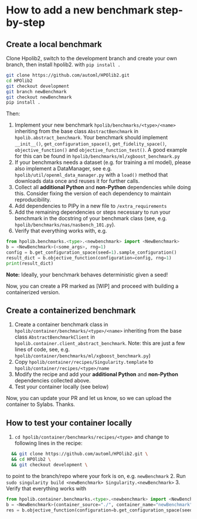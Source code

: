 # How to add a new benchmark step-by-step

## Create a local benchmark

Clone Hpolib2, switch to the development branch and create your own branch, then install hpolib2. 
with `pip install .`
```bash
git clone https://github.com/automl/HPOlib2.git
cd HPOlib2
git checkout development
git branch newBenchmark
git checkout newBenchmark
pip install .
```

Then: 

  1. Implement your new benchmark `hpolib/benchmarks/<type>/<name>` inheriting from the base class 
  `AbstractBenchmark` in `hpolib.abstract_benchmark`. Your benchmark should implement `__init__()`, 
  `get_configuration_space()`, `get_fidelity_space()`, `objective_function()` and `objective_function_test()`.
    A good example for this can be found in `hpolib/benchmarks/ml/xgboost_benchmark.py`
  3. If your benchmarks needs a dataset (e.g. for training a ml model), please also implement a DataManager, see e.g.
   `hpolib/util/openml_data_manager.py` with a `load()` method that downloads data once and reuses it for further calls.
  4. Collect all **additional Python** and **non-Python** dependencies while doing this. 
  Consider fixing the version of each dependency to maintain reproducibility.
  5. Add dependencies to PIPy in a new file to `/extra_requirements`
  6. Add the remaining dependencies or steps necessary to run your benchmark in the docstring of your benchmark class
    (see, e.g. `hpolib/benchmarks/nas/nasbench_101.py`).
  7. Verify that everything works with, e.g.
```python
from hpolib.benchmarks.<type>.<newbenchmark> import <NewBenchmark>
b = <NewBenchmark>(<some_args>, rng=1)
config = b.get_configuration_space(seed=1).sample_configuration()
result_dict = b.objective_function(configuration=config, rng=1)
print(result_dict)
```

**Note:** Ideally, your benchmark behaves deterministic given a seed!

Now, you can create a PR marked as [WIP] and proceed with building a containerized version. 

## Create a containerized benchmark

  1. Create a container benchmark class in `hpolib/container/benchmarks/<type>/<name>` inheriting from the 
  base class `AbstractBenchmarkClient` in `hpolib.container.client_abstract_benchmark`. 
  Note: this are just a few lines of code, see, e.g. `hpolib/container/benchmarks/ml/xgboost_benchmark.py`)
  2. Copy `hpolib/container/recipes/Singularity.template` to  `hpolib/container/recipes/<type>/name`
  3. Modify the recipe and add your **additional Python** and **non-Python** dependencies collected above. 
  3. Test your container locally (see below)

Now, you can update your PR and let us know, so we can upload the container to Sylabs. Thanks.
  
## How to test your container locally

  1. `cd hpolib/container/benchmarks/recipes/<type>` and change to following lines in the recipe:
  ```bash
    && git clone https://github.com/automl/HPOlib2.git \
    && cd HPOlib2 \
    && git checkout development \
```
   to point to the branch/repo where your fork is on, e.g. `newBenchmark`
  2. Run `sudo singularity build <newBenchmark> Singularity.<newBenchmark>`
  3. Verify that everything works with
  ```python
from hpolib.container.benchmarks.<type>.<newbenchmark> import <NewBenchmark>
b = <NewBenchmark>(container_source="./", container_name="newBenchmark")
res = b.objective_function(configuration=b.get_configuration_space(seed=1).sample_configuration())
```

